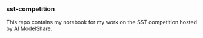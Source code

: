 ### sst-competition

This repo contains my notebook for my work on the SST competition hosted by AI ModelShare. 
